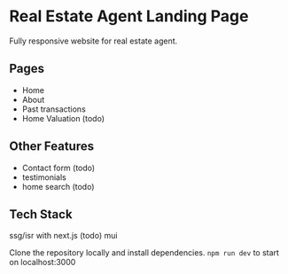 # Real Estate Agent Landing Page
Fully responsive website for real estate agent.

## Pages
- Home
- About
- Past transactions
- Home Valuation (todo)

## Other Features
- Contact form (todo)
- testimonials 
- home search (todo)

## Tech Stack
ssg/isr with next.js (todo)
mui

Clone the repository locally and install dependencies.
```npm run dev``` to start on localhost:3000
